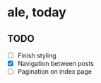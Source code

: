# ale, today

## TODO

- [ ] Finish styling
- [x] Navigation between posts
- [ ] Pagination on index page
